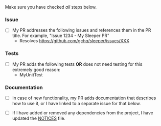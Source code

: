 Make sure you have checked _all_ steps below.

### Issue

- [ ] My PR addresses the following issues and references them in the PR title. For example, "Issue 1234 - My Sleeper
  PR"
    - Resolves https://github.com/gchq/sleeper/issues/XXX

### Tests

- [ ] My PR adds the following tests __OR__ does not need testing for this extremely good reason:
    - MyUnitTest

### Documentation

- [ ] In case of new functionality, my PR adds documentation that describes how to use it, or I have linked to a
  separate issue for that below.

- [ ] If I have added or removed any dependencies from the project, I have updated the [NOTICES](/NOTICES) file.
